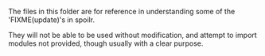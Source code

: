 The files in this folder are for reference in understanding some of the 'FIXME(update)'s in spoilr.

They will not be able to be used without modification, and attempt to import modules not provided, though usually with a clear purpose.
